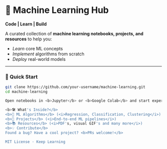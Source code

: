 # <b>🤖 Machine Learning Hub</b>  
<b>Code | Learn | Build</b>  

A curated collection of <b>machine learning notebooks, projects, and resources</b> to help you:  
- <i>Learn</i> core ML concepts  
- <i>Implement</i> algorithms from scratch  
- <i>Deploy</i> real-world models  

---

### <b>🚀 Quick Start</b>  
```bash  
git clone https://github.com/your-username/machine-learning.git  
cd machine-learning

Open notebooks in <b>Jupyter</b> or <b>Google Colab</b> and start experimenting!

<b>🛠️ What's Inside?</b>
<b>🧠 ML Algorithms</b> (<i>Regression, Classification, Clustering</i>)
<b>📂 Projects</b> (<i>End-to-end ML pipelines</i>)
<b>📚 Resources</b> (<i>PDF's, visual GIF's and many more</i>)
<b>💡 Contribute</b>
Found a bug? Have a cool project? <b>PRs welcome!</b>

MIT License · Keep Learning
